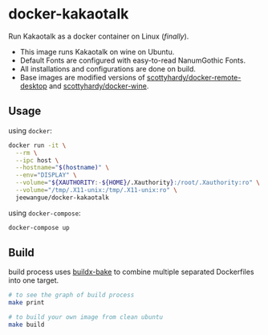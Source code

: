 # docker-kakaotalk

Run Kakaotalk as a docker container on Linux (_finally_).

- This image runs Kakaotalk on wine on Ubuntu.
- Default Fonts are configured with easy-to-read NanumGothic Fonts.
- All installations and configurations are done on build.
- Base images are modified versions of [scottyhardy/docker-remote-desktop](https://github.com/scottyhardy/docker-remote-desktop) and [scottyhardy/docker-wine](https://github.com/scottyhardy/docker-wine).

## Usage

using `docker`:

```bash
docker run -it \
  --rm \
  --ipc host \
  --hostname="$(hostname)" \
  --env="DISPLAY" \
  --volume="${XAUTHORITY:-${HOME}/.Xauthority}:/root/.Xauthority:ro" \
  --volume="/tmp/.X11-unix:/tmp/.X11-unix:ro" \
  jeewangue/docker-kakaotalk
```

using `docker-compose`:

```bash
docker-compose up
```

## Build

build process uses [buildx-bake](https://docs.docker.com/engine/reference/commandline/buildx_bake/) to combine multiple separated Dockerfiles into one target.

```bash
# to see the graph of build process
make print

# to build your own image from clean ubuntu
make build
```
